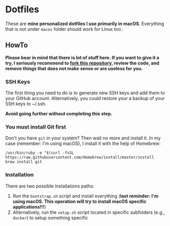 # Dotfiles

These are **mine personalized dotfiles I use primarily in macOS**. Everything that is not under `macos` folder should work for Linux too..

## HowTo

**Please bear in mind that there is lot of stuff here. If you want to give it a try, I seriously recommend to [fork this repository](https://github.com/cmontemuino/dotfiles/fork), review the code, and remove things that does not make sense or are useless for you.**

### SSH Keys

The first thing you need to do is to generate new SSH keys and add them to your GitHub account. Alternatively, you could restore your a backup of your SSH keys to ~/.ssh.

**Avoid going further without completing this step.**

### You must install Git first

Don't you have `git` in your system? Then wait no more and install it. In my case (remember: I'm using macOS), I install it with the help of Homebrew:

```shell
/usr/bin/ruby -e "$(curl -fsSL https://raw.githubusercontent.com/Homebrew/install/master/install
brew install git
```

### Installation

There are two possible installations paths:

1. Run the `bootstrap.sh` script and install everything (**last reminder: I'm using macOS. This operation will try to install macOS specific applications!!!**)
2. Alternatively, run the `setup.sh` script located in specific subfolders (e.g., `docker`) to setup something specific
